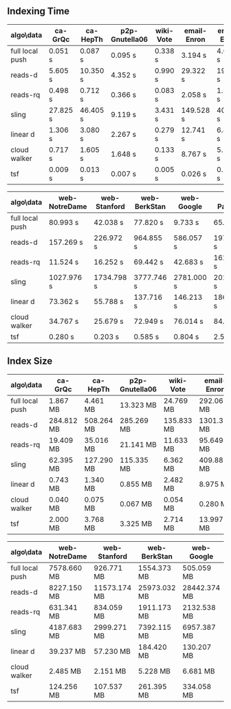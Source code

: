## Indexing Time

algo\data | ca-GrQc | ca-HepTh | p2p-Gnutella06 | wiki-Vote | email-Enron | email-EuAll
--- | --- | --- | --- | --- | --- | ---
full local push | 0.051 s | 0.087 s | 0.095 s | 0.338 s | 3.194 s | 4.099 s
reads-d | 5.605 s | 10.350 s | 4.352 s | 0.990 s | 29.322 s | 19.157 s
reads-rq | 0.498 s | 0.712 s | 0.366 s | 0.083 s | 2.058 s | 1.589 s
sling | 27.825 s | 46.405 s | 9.119 s | 3.431 s | 149.528 s | 40.899 s
linear d | 1.306 s | 3.080 s | 2.267 s | 0.279 s | 12.741 s | 6.867 s
cloud walker | 0.717 s | 1.605 s | 1.648 s | 0.133 s | 8.767 s | 5.119 s
tsf | 0.009 s | 0.013 s | 0.007 s | 0.005 s | 0.026 s | 0.198 s

algo\data | web-NotreDame | web-Stanford | web-BerkStan | web-Google | cit-Patents | soc-LiveJournal1 | wiki-Link
--- | --- | --- | --- | --- | --- | --- | ---
full local push | 80.993 s | 42.038 s | 77.820 s | 9.733 s | 65.785 s | 372.719 s | 4051.830 s
reads-d | 157.269 s | 226.972 s | 964.855 s | 586.057 s | 1979.910 s | 9332.920 s | 9563.510 s
reads-rq | 11.524 s | 16.252 s | 69.442 s | 42.683 s | 161.747 s | 671.000 s | 753.583 s
sling | 1027.976 s | 1734.798 s | 3777.746 s | 2781.000 s | 2019.548 s | 21571.125 s | 50429.678 s
linear d | 73.362 s | 55.788 s | 137.716 s | 146.213 s | 186.031 s | 2780.590 s | 3644.560 s
cloud walker | 34.767 s | 25.679 s | 72.949 s | 76.014 s | 84.769 s | 1708.240 s | 2029.840 s
tsf | 0.280 s | 0.203 s | 0.585 s | 0.804 s | 2.592 s | 4.041 s | 9.741 s

## Index Size

algo\data | ca-GrQc | ca-HepTh | p2p-Gnutella06 | wiki-Vote | email-Enron | email-EuAll
--- | --- | --- | --- | --- | --- | ---
full local push | 1.867 MB | 4.461 MB | 13.323 MB | 24.769 MB | 292.063 MB | 305.233 MB
reads-d | 284.812 MB | 508.264 MB | 285.269 MB | 135.833 MB | 1301.334 MB | 4172.201 MB
reads-rq | 19.409 MB | 35.016 MB | 21.141 MB | 11.633 MB | 95.649 MB | 341.250 MB
sling | 62.395 MB | 127.290 MB | 115.335 MB | 6.362 MB | 409.886 MB | 211.237 MB
linear d | 0.743 MB | 1.340 MB | 0.855 MB | 2.482 MB | 8.975 MB | 13.661 MB
cloud walker | 0.040 MB | 0.075 MB | 0.067 MB | 0.054 MB | 0.280 MB | 2.023 MB
tsf | 2.000 MB | 3.768 MB | 3.325 MB | 2.714 MB | 13.997 MB | 101.171 MB

algo\data | web-NotreDame | web-Stanford | web-BerkStan | web-Google | cit-Patents | soc-LiveJournal1 | wiki-Link
--- | --- | --- | --- | --- | --- | --- | ---
full local push | 7578.660 MB | 926.771 MB | 1554.373 MB | 505.059 MB | 5603.474 MB | 36775.976 MB | 234548.683 MB
reads-d | 8227.150 MB | 11573.174 MB | 25973.032 MB | 28442.374 MB | 99447.221 MB | 192995.895 MB | 324217.999 MB
reads-rq | 631.341 MB | 834.059 MB | 1911.173 MB | 2132.538 MB | 8034.227 MB | 13557.021 MB | 27305.288 MB
sling | 4187.683 MB | 2999.271 MB | 7392.115 MB | 6957.387 MB | 5559.157 MB | 44850.682 MB | 76771.478 MB
linear d | 39.237 MB | 57.230 MB | 184.420 MB | 130.207 MB | 435.687 MB | 1653.110 MB | 8840.402 MB
cloud walker | 2.485 MB | 2.151 MB | 5.228 MB | 6.681 MB | 28.799 MB | 36.984 MB | 92.705 MB
tsf | 124.256 MB | 107.537 MB | 261.395 MB | 334.058 MB | 1439.960 MB | 1849.202 MB | 4635.229 MB

